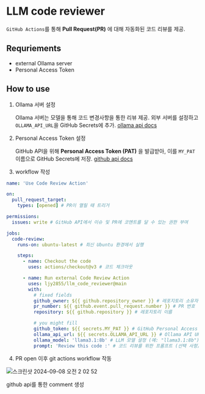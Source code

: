 # LLM code reviewer

`GitHub Actions`를 통해 **Pull Request(PR)** 에 대해 자동화된 코드 리뷰를 제공.

## Requriements

- external Ollama server
- Personal Access Token

## How to use

1. Ollama 서버 설정 

    Ollama 서버는 모델을 통해 코드 변경사항을 통한 리뷰 제공. 외부 서버를 설정하고 `OLLAMA_API_URL`을 GitHub Secrets에 추가.
   [ollama api docs](https://github.com/ollama/ollama/blob/main/docs/api.md)

2. Personal Access Token 설정 

    GitHub API을 위해 **Personal Access Token (PAT)** 을 발급받아, 이를 `MY_PAT` 이름으로 GitHub Secrets에 저장.
   [github api docs](https://docs.github.com/ko/rest/pulls/reviews?apiVersion=2022-11-28#create-a-review-for-a-pull-request)

3. workflow 작성

```yaml
name: 'Use Code Review Action'

on:
  pull_request_target:
    types: [opened] # PR이 열릴 때 트리거

permissions:
  issues: write # GitHub API에서 이슈 및 PR에 코멘트를 달 수 있는 권한 부여

jobs:
  code-review:
    runs-on: ubuntu-latest # 최신 Ubuntu 환경에서 실행

    steps:
      - name: Checkout the code
        uses: actions/checkout@v3 # 코드 체크아웃

      - name: Run external Code Review Action
        uses: ljy2855/llm_code_reviewer@main
        with:
          # fixed fields
          github_owner: ${{ github.repository_owner }} # 레포지토리 소유자
          pr_number: ${{ github.event.pull_request.number }} # PR 번호
          repository: ${{ github.repository }} # 레포지토리 이름

          # you might fill
          github_token: ${{ secrets.MY_PAT }} # GitHub Personal Access Token
          ollama_api_url: ${{ secrets.OLLAMA_API_URL }} # Ollama API URL
          ollama_model: 'llama3.1:8b' # LLM 모델 설정 (예: "llama3.1:8b")
          prompt: 'Review this code :' # 코드 리뷰를 위한 프롬프트 (선택 사항)
```

4. PR open 이후 git actions workflow 작동

![스크린샷 2024-09-08 오전 2 02 52](https://github.com/user-attachments/assets/c991a66a-720d-4d8b-8a11-7cad593f63ad)


github api를 통한 comment 생성
